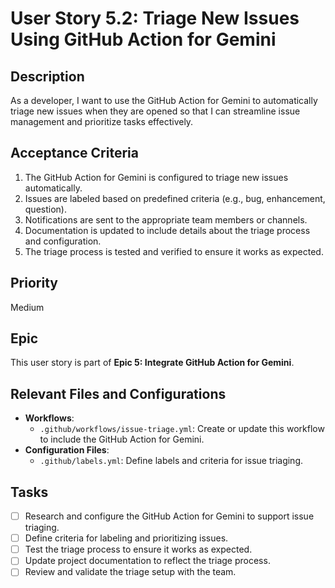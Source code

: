 # User Story 5.2: Triage New Issues Using GitHub Action for Gemini

## Description

As a developer, I want to use the GitHub Action for Gemini to automatically triage new issues when they are opened so
that I can streamline issue management and prioritize tasks effectively.

## Acceptance Criteria

1. The GitHub Action for Gemini is configured to triage new issues automatically.
2. Issues are labeled based on predefined criteria (e.g., bug, enhancement, question).
3. Notifications are sent to the appropriate team members or channels.
4. Documentation is updated to include details about the triage process and configuration.
5. The triage process is tested and verified to ensure it works as expected.

## Priority

Medium

## Epic

This user story is part of **Epic 5: Integrate GitHub Action for Gemini**.

## Relevant Files and Configurations

- **Workflows**:
  - `.github/workflows/issue-triage.yml`: Create or update this workflow to include the GitHub Action for Gemini.
- **Configuration Files**:
  - `.github/labels.yml`: Define labels and criteria for issue triaging.

## Tasks

- [ ] Research and configure the GitHub Action for Gemini to support issue triaging.
- [ ] Define criteria for labeling and prioritizing issues.
- [ ] Test the triage process to ensure it works as expected.
- [ ] Update project documentation to reflect the triage process.
- [ ] Review and validate the triage setup with the team.
